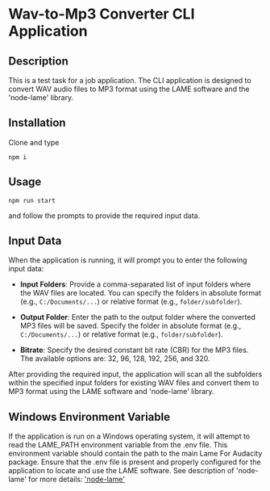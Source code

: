
# Wav-to-Mp3 Converter CLI Application

## Description

This is a test task for a job application. The CLI application is designed to convert WAV audio files to MP3 format using the LAME software and the 'node-lame' library.

## Installation

Clone and type

`npm i`

## Usage

`npm run start` 

and follow the prompts to provide the required input data.

## Input Data

When the application is running, it will prompt you to enter the following input data:

-   **Input Folders**: Provide a comma-separated list of input folders where the WAV files are located. You can specify the folders in absolute format (e.g., `C:/Documents/...`) or relative format (e.g., `folder/subfolder`).
    
-   **Output Folder**: Enter the path to the output folder where the converted MP3 files will be saved. Specify the folder in absolute format (e.g., `C:/Documents/...`) or relative format (e.g., `folder/subfolder`).
    
-   **Bitrate**: Specify the desired constant bit rate (CBR) for the MP3 files. The available options are: 32, 96, 128, 192, 256, and 320.
    

After providing the required input, the application will scan all the subfolders within the specified input folders for existing WAV files and convert them to MP3 format using the LAME software and 'node-lame' library.

## Windows Environment Variable

If the application is run on a Windows operating system, it will attempt to read the LAME_PATH environment variable from the .env file. This environment variable should contain the path to the main Lame For Audacity package. Ensure that the .env file is present and properly configured for the application to locate and use the LAME software.
See description of 'node-lame' for more details:
['node-lame'](https://www.npmjs.com/package/node-lame)

